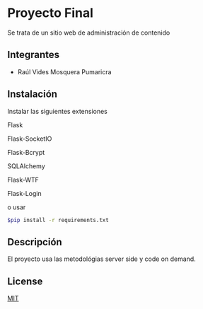 # Proyecto Final

Se trata de un sitio web de administración de contenido

## Integrantes
 - Raúl Vides Mosquera Pumaricra

## Instalación
Instalar las siguientes extensiones

 Flask

 Flask-SocketIO 

 Flask-Bcrypt

 SQLAlchemy

 Flask-WTF

 Flask-Login

o usar 

```bash
$pip install -r requirements.txt
```

## Descripción
El proyecto usa las metodológias server side y code on demand.

## License
[MIT](https://choosealicense.com/licenses/mit/)
